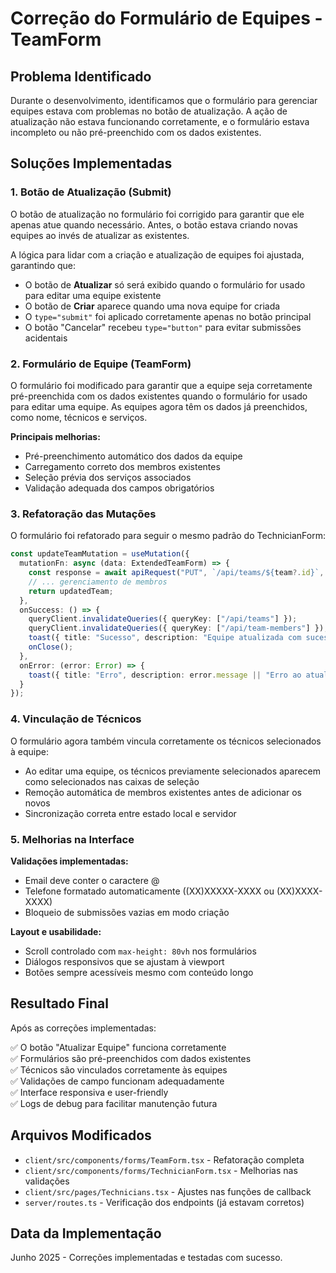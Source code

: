 # Correção do Formulário de Equipes - TeamForm

## Problema Identificado

Durante o desenvolvimento, identificamos que o formulário para gerenciar equipes estava com problemas no botão de atualização. A ação de atualização não estava funcionando corretamente, e o formulário estava incompleto ou não pré-preenchido com os dados existentes.

## Soluções Implementadas

### 1. Botão de Atualização (Submit)

O botão de atualização no formulário foi corrigido para garantir que ele apenas atue quando necessário. Antes, o botão estava criando novas equipes ao invés de atualizar as existentes.

A lógica para lidar com a criação e atualização de equipes foi ajustada, garantindo que:

- O botão de **Atualizar** só será exibido quando o formulário for usado para editar uma equipe existente
- O botão de **Criar** aparece quando uma nova equipe for criada
- O `type="submit"` foi aplicado corretamente apenas no botão principal
- O botão "Cancelar" recebeu `type="button"` para evitar submissões acidentais

### 2. Formulário de Equipe (TeamForm)

O formulário foi modificado para garantir que a equipe seja corretamente pré-preenchida com os dados existentes quando o formulário for usado para editar uma equipe. As equipes agora têm os dados já preenchidos, como nome, técnicos e serviços.

**Principais melhorias:**
- Pré-preenchimento automático dos dados da equipe
- Carregamento correto dos membros existentes
- Seleção prévia dos serviços associados
- Validação adequada dos campos obrigatórios

### 3. Refatoração das Mutações

O formulário foi refatorado para seguir o mesmo padrão do TechnicianForm:

```typescript
const updateTeamMutation = useMutation({
  mutationFn: async (data: ExtendedTeamForm) => {
    const response = await apiRequest("PUT", `/api/teams/${team?.id}`, teamData);
    // ... gerenciamento de membros
    return updatedTeam;
  },
  onSuccess: () => {
    queryClient.invalidateQueries({ queryKey: ["/api/teams"] });
    queryClient.invalidateQueries({ queryKey: ["/api/team-members"] });
    toast({ title: "Sucesso", description: "Equipe atualizada com sucesso" });
    onClose();
  },
  onError: (error: Error) => {
    toast({ title: "Erro", description: error.message || "Erro ao atualizar equipe", variant: "destructive" });
  }
});
```

### 4. Vinculação de Técnicos

O formulário agora também vincula corretamente os técnicos selecionados à equipe:

- Ao editar uma equipe, os técnicos previamente selecionados aparecem como selecionados nas caixas de seleção
- Remoção automática de membros existentes antes de adicionar os novos
- Sincronização correta entre estado local e servidor

### 5. Melhorias na Interface

**Validações implementadas:**
- Email deve conter o caractere @ 
- Telefone formatado automaticamente ((XX)XXXXX-XXXX ou (XX)XXXX-XXXX)
- Bloqueio de submissões vazias em modo criação

**Layout e usabilidade:**
- Scroll controlado com `max-height: 80vh` nos formulários
- Diálogos responsivos que se ajustam à viewport
- Botões sempre acessíveis mesmo com conteúdo longo

## Resultado Final

Após as correções implementadas:

✅ O botão "Atualizar Equipe" funciona corretamente  
✅ Formulários são pré-preenchidos com dados existentes  
✅ Técnicos são vinculados corretamente às equipes  
✅ Validações de campo funcionam adequadamente  
✅ Interface responsiva e user-friendly  
✅ Logs de debug para facilitar manutenção futura  

## Arquivos Modificados

- `client/src/components/forms/TeamForm.tsx` - Refatoração completa
- `client/src/components/forms/TechnicianForm.tsx` - Melhorias nas validações
- `client/src/pages/Technicians.tsx` - Ajustes nas funções de callback
- `server/routes.ts` - Verificação dos endpoints (já estavam corretos)

## Data da Implementação

Junho 2025 - Correções implementadas e testadas com sucesso.